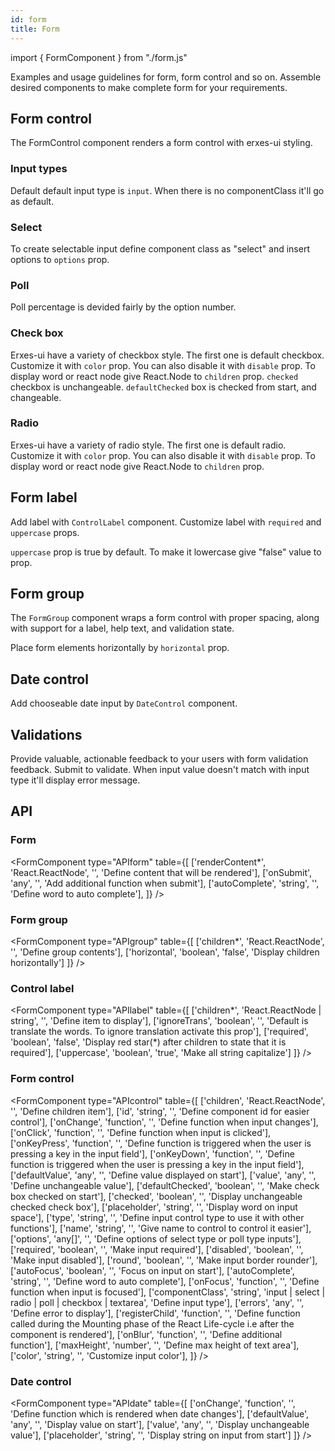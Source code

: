 ```yaml
---
id: form
title: Form
---
```


import { FormComponent } from "./form.js"

<p>Examples and usage guidelines for form, form control and so on. Assemble desired components to make complete form for your requirements.</p>

## Form control

<p>The FormControl component renders a form control with erxes-ui styling. </p>

### Input types

<p>Default default input type is <code>input</code>. When there is no componentClass it'll go as default.</p>
<FormComponent type="control" controltype="input" />

### Select

<p>To create selectable input define component class as "select" and insert options to <code>options</code> prop.</p>
<FormComponent type="control" controltype="select" />

### Poll

<p>Poll percentage is devided fairly by the option number. </p>
<FormComponent type="control" controltype="poll" />

### Check box

<p>Erxes-ui have a variety of checkbox style. The first one is default checkbox. Customize it with <code>color</code> prop. You can also disable it with <code>disable</code> prop. To display word or react node give React.Node to <code>children</code> prop. <code>checked</code> checkbox is unchangeable. <code>defaultChecked</code> box is checked from start, and changeable. </p>
<FormComponent type="control" controltype="checkbox"/>

### Radio

<p>Erxes-ui have a variety of radio style. The first one is default radio. Customize it with <code>color</code> prop. You can also disable it with <code>disable</code> prop. To display word or react node give React.Node to <code>children</code> prop. </p>
<FormComponent type="control" controltype="radio"/>

## Form label

<p>Add label with <code>ControlLabel</code> component. Customize label with <code>required</code> and <code>uppercase</code> props. </p>
<FormComponent type="label" elementType="required" addvalue={true} addtext="Required"/>
<p><code>uppercase</code> prop is true by default. To make it lowercase give "false" value to prop.</p>
<FormComponent type="label" elementType="uppercase" addvalue={false} addtext="Uppercase" />

## Form group 

<p>The <code>FormGroup</code> component wraps a form control with proper spacing, along with support for a label, help text, and validation state. </p>
<FormComponent type="group" />
<p>Place form elements horizontally by <code>horizontal</code> prop.</p>
<FormComponent type="group" addvalue={true} /> 

## Date control

<p>Add chooseable date input by <code>DateControl</code> component. </p>
<FormComponent type="date" />

## Validations

<p>Provide valuable, actionable feedback to your users with form validation feedback. Submit to validate. When input value doesn't match with input type it'll display error message. </p>
<FormComponent type="validations" />

## API

### Form

<FormComponent type="APIform" table={[
  ['renderContent*', 'React.ReactNode', '', 'Define content that will be rendered'],
  ['onSubmit', 'any', '', 'Add additional function when submit'],
  ['autoComplete', 'string', '', 'Define word to auto complete'],
]} />

### Form group

<FormComponent type="APIgroup" table={[
['children*', 'React.ReactNode', '', 'Define group contents'],
['horizontal', 'boolean', 'false', 'Display children horizontally']
]} />

### Control label

<FormComponent type="APIlabel" table={[
['children*', 'React.ReactNode | string', '', 'Define item to display'],
['ignoreTrans', 'boolean', '', 'Default is translate the words. To ignore translation activate this prop'],
['required', 'boolean', 'false', 'Display red star(*) after children to state that it is required'],
['uppercase', 'boolean', 'true', 'Make all string capitalize']
]} />

### Form control

<FormComponent type="APIcontrol" table={[
['children', 'React.ReactNode', '', 'Define children item'],
['id', 'string', '', 'Define component id for easier control'],
['onChange', 'function', '', 'Define function when input changes'],
['onClick', 'function', '', 'Define function when input is clicked'],
['onKeyPress', 'function', '', 'Define function is triggered when the user is pressing a key in the input field'],
['onKeyDown', 'function', '', 'Define function is triggered when the user is pressing a key in the input field'],
['defaultValue', 'any', '', 'Define value displayed on start'],
['value', 'any', '', 'Define unchangeable value'],
['defaultChecked', 'boolean', '', 'Make check box checked on start'],
['checked', 'boolean', '', 'Display unchangeable checked check box'],
['placeholder', 'string', '', 'Display word on input space'],
['type', 'string', '', 'Define input control type to use it with other functions'],
['name', 'string', '', 'Give name to control to control it easier'],
['options', 'any[]', '', 'Define options of select type or poll type inputs'],
['required', 'boolean', '', 'Make input required'],
['disabled', 'boolean', '', 'Make input disabled'],
['round', 'boolean', '', 'Make input border rounder'],
['autoFocus', 'boolean', '', 'Focus on input on start'],
['autoComplete', 'string', '', 'Define word to auto complete'],
['onFocus', 'function', '', 'Define function when input is focused'],
['componentClass', 'string', 'input | select | radio | poll | checkbox | textarea', 'Define input type'],
['errors', 'any', '', 'Define error to display'],
['registerChild', 'function', '', 'Define function called during the Mounting phase of the React Life-cycle i.e after the component is rendered'],
['onBlur', 'function', '', 'Define additional function'],
['maxHeight', 'number', '', 'Define max height of text area'],
['color', 'string', '', 'Customize input color'],
]} />

### Date control

<FormComponent type="APIdate" table={[
['onChange', 'function', '', 'Define function which is rendered when date changes'],
['defaultValue', 'any', '', 'Display value on start'],
['value', 'any', '', 'Display unchangeable value'],
['placeholder', 'string', '', 'Display string on input from start']
]} />